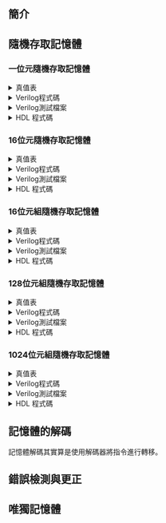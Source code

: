 ## 簡介

## 隨機存取記憶體
### 一位元隨機存取記憶體

<details>
<summary>真值表</summary>

| time | in  | load | out |
| ---- | --- | ---- | --- |
| 0+   | 0   | 0    | 0   |
| 1    | 0   | 0    | 0   |
| 1+   | 0   | 1    | 0   |
| 2    | 0   | 1    | 0   |
| 2+   | 1   | 0    | 0   |
| 3    | 1   | 0    | 0   |
| 3+   | 1   | 1    | 0   |
| 4    | 1   | 1    | 1   |
| 4+   | 0   | 0    | 1   |
| 5    | 0   | 0    | 1   |
| 5+   | 1   | 0    | 1   |
| 6    | 1   | 0    | 1   |
| 6+   | 0   | 1    | 1   |
| 7    | 0   | 1    | 0   |
| 7+   | 1   | 1    | 0   |
| 8    | 1   | 1    | 1   |
| 8+   | 0   | 0    | 1   |
| 9    | 0   | 0    | 1   |
| 9+   | 0   | 0    | 1   |
| 10   | 0   | 0    | 1   |
| 10+  | 0   | 0    | 1   |
| 11   | 0   | 0    | 1   |
| 11+  | 0   | 0    | 1   |
| 12   | 0   | 0    | 1   |
| 12+  | 0   | 0    | 1   |
| 13   | 0   | 0    | 1   |
| 13+  | 0   | 0    | 1   |
| 14   | 0   | 0    | 1   |
| 14+  | 0   | 0    | 1   |
| 15   | 0   | 0    | 1   |
| 15+  | 0   | 0    | 1   |
| 16   | 0   | 0    | 1   |
| 16+  | 0   | 0    | 1   |
| 17   | 0   | 0    | 1   |
| 17+  | 0   | 0    | 1   |
| 18   | 0   | 0    | 1   |
| 18+  | 0   | 0    | 1   |
| 19   | 0   | 0    | 1   |
| 19+  | 0   | 0    | 1   |
| 20   | 0   | 0    | 1   |
| 20+  | 0   | 0    | 1   |
| 21   | 0   | 0    | 1   |
| 21+  | 0   | 0    | 1   |
| 22   | 0   | 0    | 1   |
| 22+  | 0   | 0    | 1   |
| 23   | 0   | 0    | 1   |
| 23+  | 0   | 0    | 1   |
| 24   | 0   | 0    | 1   |
| 24+  | 0   | 0    | 1   |
| 25   | 0   | 0    | 1   |
| 25+  | 0   | 0    | 1   |
| 26   | 0   | 0    | 1   |
| 26+  | 0   | 0    | 1   |
| 27   | 0   | 0    | 1   |
| 27+  | 0   | 0    | 1   |
| 28   | 0   | 0    | 1   |
| 28+  | 0   | 0    | 1   |
| 29   | 0   | 0    | 1   |
| 29+  | 0   | 0    | 1   |
| 30   | 0   | 0    | 1   |
| 30+  | 0   | 0    | 1   |
| 31   | 0   | 0    | 1   |
| 31+  | 0   | 0    | 1   |
| 32   | 0   | 0    | 1   |
| 32+  | 0   | 0    | 1   |
| 33   | 0   | 0    | 1   |
| 33+  | 0   | 0    | 1   |
| 34   | 0   | 0    | 1   |
| 34+  | 0   | 0    | 1   |
| 35   | 0   | 0    | 1   |
| 35+  | 0   | 0    | 1   |
| 36   | 0   | 0    | 1   |
| 36+  | 0   | 0    | 1   |
| 37   | 0   | 0    | 1   |
| 37+  | 0   | 0    | 1   |
| 38   | 0   | 0    | 1   |
| 38+  | 0   | 0    | 1   |
| 39   | 0   | 0    | 1   |
| 39+  | 0   | 0    | 1   |
| 40   | 0   | 0    | 1   |
| 40+  | 0   | 0    | 1   |
| 41   | 0   | 0    | 1   |
| 41+  | 0   | 0    | 1   |
| 42   | 0   | 0    | 1   |
| 42+  | 0   | 0    | 1   |
| 43   | 0   | 0    | 1   |
| 43+  | 0   | 0    | 1   |
| 44   | 0   | 0    | 1   |
| 44+  | 0   | 0    | 1   |
| 45   | 0   | 0    | 1   |
| 45+  | 0   | 0    | 1   |
| 46   | 0   | 0    | 1   |
| 46+  | 0   | 0    | 1   |
| 47   | 0   | 0    | 1   |
| 47+  | 0   | 0    | 1   |
| 48   | 0   | 0    | 1   |
| 48+  | 0   | 0    | 1   |
| 49   | 0   | 0    | 1   |
| 49+  | 0   | 0    | 1   |
| 50   | 0   | 0    | 1   |
| 50+  | 0   | 0    | 1   |
| 51   | 0   | 0    | 1   |
| 51+  | 0   | 0    | 1   |
| 52   | 0   | 0    | 1   |
| 52+  | 0   | 0    | 1   |
| 53   | 0   | 0    | 1   |
| 53+  | 0   | 0    | 1   |
| 54   | 0   | 0    | 1   |
| 54+  | 0   | 0    | 1   |
| 55   | 0   | 0    | 1   |
| 55+  | 0   | 0    | 1   |
| 56   | 0   | 0    | 1   |
| 56+  | 0   | 0    | 1   |
| 57   | 0   | 0    | 1   |
| 57+  | 0   | 1    | 1   |
| 58   | 0   | 1    | 0   |
| 58+  | 1   | 0    | 0   |
| 59   | 1   | 0    | 0   |
| 59+  | 1   | 0    | 0   |
| 60   | 1   | 0    | 0   |
| 60+  | 1   | 0    | 0   |
| 61   | 1   | 0    | 0   |
| 61+  | 1   | 0    | 0   |
| 62   | 1   | 0    | 0   |
| 62+  | 1   | 0    | 0   |
| 63   | 1   | 0    | 0   |
| 63+  | 1   | 0    | 0   |
| 64   | 1   | 0    | 0   |
| 64+  | 1   | 0    | 0   |
| 65   | 1   | 0    | 0   |
| 65+  | 1   | 0    | 0   |
| 66   | 1   | 0    | 0   |
| 66+  | 1   | 0    | 0   |
| 67   | 1   | 0    | 0   |
| 67+  | 1   | 0    | 0   |
| 68   | 1   | 0    | 0   |
| 68+  | 1   | 0    | 0   |
| 69   | 1   | 0    | 0   |
| 69+  | 1   | 0    | 0   |
| 70   | 1   | 0    | 0   |
| 70+  | 1   | 0    | 0   |
| 71   | 1   | 0    | 0   |
| 71+  | 1   | 0    | 0   |
| 72   | 1   | 0    | 0   |
| 72+  | 1   | 0    | 0   |
| 73   | 1   | 0    | 0   |
| 73+  | 1   | 0    | 0   |
| 74   | 1   | 0    | 0   |
| 74+  | 1   | 0    | 0   |
| 75   | 1   | 0    | 0   |
| 75+  | 1   | 0    | 0   |
| 76   | 1   | 0    | 0   |
| 76+  | 1   | 0    | 0   |
| 77   | 1   | 0    | 0   |
| 77+  | 1   | 0    | 0   |
| 78   | 1   | 0    | 0   |
| 78+  | 1   | 0    | 0   |
| 79   | 1   | 0    | 0   |
| 79+  | 1   | 0    | 0   |
| 80   | 1   | 0    | 0   |
| 80+  | 1   | 0    | 0   |
| 81   | 1   | 0    | 0   |
| 81+  | 1   | 0    | 0   |
| 82   | 1   | 0    | 0   |
| 82+  | 1   | 0    | 0   |
| 83   | 1   | 0    | 0   |
| 83+  | 1   | 0    | 0   |
| 84   | 1   | 0    | 0   |
| 84+  | 1   | 0    | 0   |
| 85   | 1   | 0    | 0   |
| 85+  | 1   | 0    | 0   |
| 86   | 1   | 0    | 0   |
| 86+  | 1   | 0    | 0   |
| 87   | 1   | 0    | 0   |
| 87+  | 1   | 0    | 0   |
| 88   | 1   | 0    | 0   |
| 88+  | 1   | 0    | 0   |
| 89   | 1   | 0    | 0   |
| 89+  | 1   | 0    | 0   |
| 90   | 1   | 0    | 0   |
| 90+  | 1   | 0    | 0   |
| 91   | 1   | 0    | 0   |
| 91+  | 1   | 0    | 0   |
| 92   | 1   | 0    | 0   |
| 92+  | 1   | 0    | 0   |
| 93   | 1   | 0    | 0   |
| 93+  | 1   | 0    | 0   |
| 94   | 1   | 0    | 0   |
| 94+  | 1   | 0    | 0   |
| 95   | 1   | 0    | 0   |
| 95+  | 1   | 0    | 0   |
| 96   | 1   | 0    | 0   |
| 96+  | 1   | 0    | 0   |
| 97   | 1   | 0    | 0   |
| 97+  | 1   | 0    | 0   |
| 98   | 1   | 0    | 0   |
| 98+  | 1   | 0    | 0   |
| 99   | 1   | 0    | 0   |
| 99+  | 1   | 0    | 0   |
| 100  | 1   | 0    | 0   |
| 100+ | 1   | 0    | 0   |
| 101  | 1   | 0    | 0   |
| 101+ | 1   | 0    | 0   |
| 102  | 1   | 0    | 0   |
| 102+ | 1   | 0    | 0   |
| 103  | 1   | 0    | 0   |
| 103+ | 1   | 0    | 0   |
| 104  | 1   | 0    | 0   |
| 104+ | 1   | 0    | 0   |
| 105  | 1   | 0    | 0   |
| 105+ | 1   | 0    | 0   |
| 106  | 1   | 0    | 0   |
| 106+ | 1   | 0    | 0   |
| 107  | 1   | 0    | 0   |

</details>

<details>
<summary>Verilog程式碼</summary>

```verilog
```
</details>

<details>
<summary>Verilog測試檔案</summary>

```verilog
```
</details>

<details>
<summary>HDL 程式碼</summary>

```hdl
// This file is part of www.nand2tetris.org
// and the book "The Elements of Computing Systems"
// by Nisan and Schocken, MIT Press.
// File name: projects/03/a/Bit.hdl

/**
 * 1-bit register:
 * If load[t] == 1 then out[t+1] = in[t]
 *                 else out does not change (out[t+1] = out[t])
 */

CHIP Bit {
    IN in, load;
    OUT out;

    PARTS:
    Mux(a=keep, b=in, sel=load, out=mux);
    DFF(in=mux, out=out, out=keep);

}
```

</details>

### 16位元隨機存取記憶體

<details>
<summary>真值表</summary>

| time | in     | load | out    |
| ---- | ------ | ---- | ------ |
| 0+   | 0      | 0    | 0      |
| 1    | 0      | 0    | 0      |
| 1+   | 0      | 1    | 0      |
| 2    | 0      | 1    | 0      |
| 2+   | -32123 | 0    | 0      |
| 3    | -32123 | 0    | 0      |
| 3+   | 11111  | 0    | 0      |
| 4    | 11111  | 0    | 0      |
| 4+   | -32123 | 1    | 0      |
| 5    | -32123 | 1    | -32123 |
| 5+   | -32123 | 1    | -32123 |
| 6    | -32123 | 1    | -32123 |
| 6+   | -32123 | 0    | -32123 |
| 7    | -32123 | 0    | -32123 |
| 7+   | 12345  | 1    | -32123 |
| 8    | 12345  | 1    | 12345  |
| 8+   | 0      | 0    | 12345  |
| 9    | 0      | 0    | 12345  |
| 9+   | 0      | 1    | 12345  |
| 10   | 0      | 1    | 0      |
| 10+  | 1      | 0    | 0      |
| 11   | 1      | 0    | 0      |
| 11+  | 1      | 1    | 0      |
| 12   | 1      | 1    | 1      |
| 12+  | 2      | 0    | 1      |
| 13   | 2      | 0    | 1      |
| 13+  | 2      | 1    | 1      |
| 14   | 2      | 1    | 2      |
| 14+  | 4      | 0    | 2      |
| 15   | 4      | 0    | 2      |
| 15+  | 4      | 1    | 2      |
| 16   | 4      | 1    | 4      |
| 16+  | 8      | 0    | 4      |
| 17   | 8      | 0    | 4      |
| 17+  | 8      | 1    | 4      |
| 18   | 8      | 1    | 8      |
| 18+  | 16     | 0    | 8      |
| 19   | 16     | 0    | 8      |
| 19+  | 16     | 1    | 8      |
| 20   | 16     | 1    | 16     |
| 20+  | 32     | 0    | 16     |
| 21   | 32     | 0    | 16     |
| 21+  | 32     | 1    | 16     |
| 22   | 32     | 1    | 32     |
| 22+  | 64     | 0    | 32     |
| 23   | 64     | 0    | 32     |
| 23+  | 64     | 1    | 32     |
| 24   | 64     | 1    | 64     |
| 24+  | 128    | 0    | 64     |
| 25   | 128    | 0    | 64     |
| 25+  | 128    | 1    | 64     |
| 26   | 128    | 1    | 128    |
| 26+  | 256    | 0    | 128    |
| 27   | 256    | 0    | 128    |
| 27+  | 256    | 1    | 128    |
| 28   | 256    | 1    | 256    |
| 28+  | 512    | 0    | 256    |
| 29   | 512    | 0    | 256    |
| 29+  | 512    | 1    | 256    |
| 30   | 512    | 1    | 512    |
| 30+  | 1024   | 0    | 512    |
| 31   | 1024   | 0    | 512    |
| 31+  | 1024   | 1    | 512    |
| 32   | 1024   | 1    | 1024   |
| 32+  | 2048   | 0    | 1024   |
| 33   | 2048   | 0    | 1024   |
| 33+  | 2048   | 1    | 1024   |
| 34   | 2048   | 1    | 2048   |
| 34+  | 4096   | 0    | 2048   |
| 35   | 4096   | 0    | 2048   |
| 35+  | 4096   | 1    | 2048   |
| 36   | 4096   | 1    | 4096   |
| 36+  | 8192   | 0    | 4096   |
| 37   | 8192   | 0    | 4096   |
| 37+  | 8192   | 1    | 4096   |
| 38   | 8192   | 1    | 8192   |
| 38+  | 16384  | 0    | 8192   |
| 39   | 16384  | 0    | 8192   |
| 39+  | 16384  | 1    | 8192   |
| 40   | 16384  | 1    | 16384  |
| 40+  | -32768 | 0    | 16384  |
| 41   | -32768 | 0    | 16384  |
| 41+  | -32768 | 1    | 16384  |
| 42   | -32768 | 1    | -32768 |
| 42+  | -2     | 0    | -32768 |
| 43   | -2     | 0    | -32768 |
| 43+  | -2     | 1    | -32768 |
| 44   | -2     | 1    | -2     |
| 44+  | -3     | 0    | -2     |
| 45   | -3     | 0    | -2     |
| 45+  | -3     | 1    | -2     |
| 46   | -3     | 1    | -3     |
| 46+  | -5     | 0    | -3     |
| 47   | -5     | 0    | -3     |
| 47+  | -5     | 1    | -3     |
| 48   | -5     | 1    | -5     |
| 48+  | -9     | 0    | -5     |
| 49   | -9     | 0    | -5     |
| 49+  | -9     | 1    | -5     |
| 50   | -9     | 1    | -9     |
| 50+  | -17    | 0    | -9     |
| 51   | -17    | 0    | -9     |
| 51+  | -17    | 1    | -9     |
| 52   | -17    | 1    | -17    |
| 52+  | -33    | 0    | -17    |
| 53   | -33    | 0    | -17    |
| 53+  | -33    | 1    | -17    |
| 54   | -33    | 1    | -33    |
| 54+  | -65    | 0    | -33    |
| 55   | -65    | 0    | -33    |
| 55+  | -65    | 1    | -33    |
| 56   | -65    | 1    | -65    |
| 56+  | -129   | 0    | -65    |
| 57   | -129   | 0    | -65    |
| 57+  | -129   | 1    | -65    |
| 58   | -129   | 1    | -129   |
| 58+  | -257   | 0    | -129   |
| 59   | -257   | 0    | -129   |
| 59+  | -257   | 1    | -129   |
| 60   | -257   | 1    | -257   |
| 60+  | -513   | 0    | -257   |
| 61   | -513   | 0    | -257   |
| 61+  | -513   | 1    | -257   |
| 62   | -513   | 1    | -513   |
| 62+  | -1025  | 0    | -513   |
| 63   | -1025  | 0    | -513   |
| 63+  | -1025  | 1    | -513   |
| 64   | -1025  | 1    | -1025  |
| 64+  | -2049  | 0    | -1025  |
| 65   | -2049  | 0    | -1025  |
| 65+  | -2049  | 1    | -1025  |
| 66   | -2049  | 1    | -2049  |
| 66+  | -4097  | 0    | -2049  |
| 67   | -4097  | 0    | -2049  |
| 67+  | -4097  | 1    | -2049  |
| 68   | -4097  | 1    | -4097  |
| 68+  | -8193  | 0    | -4097  |
| 69   | -8193  | 0    | -4097  |
| 69+  | -8193  | 1    | -4097  |
| 70   | -8193  | 1    | -8193  |
| 70+  | -16385 | 0    | -8193  |
| 71   | -16385 | 0    | -8193  |
| 71+  | -16385 | 1    | -8193  |
| 72   | -16385 | 1    | -16385 |
| 72+  | 32767  | 0    | -16385 |
| 73   | 32767  | 0    | -16385 |
| 73+  | 32767  | 1    | -16385 |
| 74   | 32767  | 1    | 32767  |

</details>
<details>
<summary>Verilog程式碼</summary>

```verilog
```
</details>

<details>
<summary>Verilog測試檔案</summary>

```verilog
```
</details>

<details>
<summary>HDL 程式碼</summary>

```hdl
// This file is part of www.nand2tetris.org
// and the book "The Elements of Computing Systems"
// by Nisan and Schocken, MIT Press.
// File name: projects/03/a/Register.hdl

/**
 * 16-bit register:
 * If load[t] == 1 then out[t+1] = in[t]
 * else out does not change
 */

CHIP Register {
    IN in[16], load;
    OUT out[16];

    PARTS:
    Bit(in=in[0], load=load, out=out[0]);
    Bit(in=in[1], load=load, out=out[1]);
    Bit(in=in[2], load=load, out=out[2]);
    Bit(in=in[3], load=load, out=out[3]);
    Bit(in=in[4], load=load, out=out[4]);
    Bit(in=in[5], load=load, out=out[5]);
    Bit(in=in[6], load=load, out=out[6]);
    Bit(in=in[7], load=load, out=out[7]);
    Bit(in=in[8], load=load, out=out[8]);
    Bit(in=in[9], load=load, out=out[9]);
    Bit(in=in[10], load=load, out=out[10]);
    Bit(in=in[11], load=load, out=out[11]);
    Bit(in=in[12], load=load, out=out[12]);
    Bit(in=in[13], load=load, out=out[13]);
    Bit(in=in[14], load=load, out=out[14]);
    Bit(in=in[15], load=load, out=out[15]);
}
```

</details>

### 16位元組隨機存取記憶體

<details>
<summary>真值表</summary>

| time | in     | load | address | out    |
| ---- | ------ | ---- | ------- | ------ |
| 0+   | 0      | 0    | 0       | 0      |
| 1    | 0      | 0    | 0       | 0      |
| 1+   | 0      | 1    | 0       | 0      |
| 2    | 0      | 1    | 0       | 0      |
| 2+   | 11111  | 0    | 0       | 0      |
| 3    | 11111  | 0    | 0       | 0      |
| 3+   | 11111  | 1    | 1       | 0      |
| 4    | 11111  | 1    | 1       | 11111  |
| 4+   | 11111  | 0    | 0       | 0      |
| 5    | 11111  | 0    | 0       | 0      |
| 5+   | 3333   | 0    | 3       | 0      |
| 6    | 3333   | 0    | 3       | 0      |
| 6+   | 3333   | 1    | 3       | 0      |
| 7    | 3333   | 1    | 3       | 3333   |
| 7+   | 3333   | 0    | 3       | 3333   |
| 8    | 3333   | 0    | 3       | 3333   |
| 8    | 3333   | 0    | 1       | 11111  |
| 8+   | 7777   | 0    | 1       | 11111  |
| 9    | 7777   | 0    | 1       | 11111  |
| 9+   | 7777   | 1    | 7       | 0      |
| 10   | 7777   | 1    | 7       | 7777   |
| 10+  | 7777   | 0    | 7       | 7777   |
| 11   | 7777   | 0    | 7       | 7777   |
| 11   | 7777   | 0    | 3       | 3333   |
| 11   | 7777   | 0    | 7       | 7777   |
| 11+  | 7777   | 0    | 0       | 0      |
| 12   | 7777   | 0    | 0       | 0      |
| 12   | 7777   | 0    | 1       | 11111  |
| 12   | 7777   | 0    | 2       | 0      |
| 12   | 7777   | 0    | 3       | 3333   |
| 12   | 7777   | 0    | 4       | 0      |
| 12   | 7777   | 0    | 5       | 0      |
| 12   | 7777   | 0    | 6       | 0      |
| 12   | 7777   | 0    | 7       | 7777   |
| 12+  | 21845  | 1    | 0       | 0      |
| 13   | 21845  | 1    | 0       | 21845  |
| 13+  | 21845  | 1    | 1       | 11111  |
| 14   | 21845  | 1    | 1       | 21845  |
| 14+  | 21845  | 1    | 2       | 0      |
| 15   | 21845  | 1    | 2       | 21845  |
| 15+  | 21845  | 1    | 3       | 3333   |
| 16   | 21845  | 1    | 3       | 21845  |
| 16+  | 21845  | 1    | 4       | 0      |
| 17   | 21845  | 1    | 4       | 21845  |
| 17+  | 21845  | 1    | 5       | 0      |
| 18   | 21845  | 1    | 5       | 21845  |
| 18+  | 21845  | 1    | 6       | 0      |
| 19   | 21845  | 1    | 6       | 21845  |
| 19+  | 21845  | 1    | 7       | 7777   |
| 20   | 21845  | 1    | 7       | 21845  |
| 20+  | 21845  | 0    | 0       | 21845  |
| 21   | 21845  | 0    | 0       | 21845  |
| 21   | 21845  | 0    | 1       | 21845  |
| 21   | 21845  | 0    | 2       | 21845  |
| 21   | 21845  | 0    | 3       | 21845  |
| 21   | 21845  | 0    | 4       | 21845  |
| 21   | 21845  | 0    | 5       | 21845  |
| 21   | 21845  | 0    | 6       | 21845  |
| 21   | 21845  | 0    | 7       | 21845  |
| 21+  | -21846 | 1    | 0       | 21845  |
| 22   | -21846 | 1    | 0       | -21846 |
| 22+  | -21846 | 0    | 0       | -21846 |
| 23   | -21846 | 0    | 0       | -21846 |
| 23   | -21846 | 0    | 1       | 21845  |
| 23   | -21846 | 0    | 2       | 21845  |
| 23   | -21846 | 0    | 3       | 21845  |
| 23   | -21846 | 0    | 4       | 21845  |
| 23   | -21846 | 0    | 5       | 21845  |
| 23   | -21846 | 0    | 6       | 21845  |
| 23   | -21846 | 0    | 7       | 21845  |
| 23+  | 21845  | 1    | 0       | -21846 |
| 24   | 21845  | 1    | 0       | 21845  |
| 24+  | -21846 | 1    | 1       | 21845  |
| 25   | -21846 | 1    | 1       | -21846 |
| 25+  | -21846 | 0    | 0       | 21845  |
| 26   | -21846 | 0    | 0       | 21845  |
| 26   | -21846 | 0    | 1       | -21846 |
| 26   | -21846 | 0    | 2       | 21845  |
| 26   | -21846 | 0    | 3       | 21845  |
| 26   | -21846 | 0    | 4       | 21845  |
| 26   | -21846 | 0    | 5       | 21845  |
| 26   | -21846 | 0    | 6       | 21845  |
| 26   | -21846 | 0    | 7       | 21845  |
| 26+  | 21845  | 1    | 1       | -21846 |
| 27   | 21845  | 1    | 1       | 21845  |
| 27+  | -21846 | 1    | 2       | 21845  |
| 28   | -21846 | 1    | 2       | -21846 |
| 28+  | -21846 | 0    | 0       | 21845  |
| 29   | -21846 | 0    | 0       | 21845  |
| 29   | -21846 | 0    | 1       | 21845  |
| 29   | -21846 | 0    | 2       | -21846 |
| 29   | -21846 | 0    | 3       | 21845  |
| 29   | -21846 | 0    | 4       | 21845  |
| 29   | -21846 | 0    | 5       | 21845  |
| 29   | -21846 | 0    | 6       | 21845  |
| 29   | -21846 | 0    | 7       | 21845  |
| 29+  | 21845  | 1    | 2       | -21846 |
| 30   | 21845  | 1    | 2       | 21845  |
| 30+  | -21846 | 1    | 3       | 21845  |
| 31   | -21846 | 1    | 3       | -21846 |
| 31+  | -21846 | 0    | 0       | 21845  |
| 32   | -21846 | 0    | 0       | 21845  |
| 32   | -21846 | 0    | 1       | 21845  |
| 32   | -21846 | 0    | 2       | 21845  |
| 32   | -21846 | 0    | 3       | -21846 |
| 32   | -21846 | 0    | 4       | 21845  |
| 32   | -21846 | 0    | 5       | 21845  |
| 32   | -21846 | 0    | 6       | 21845  |
| 32   | -21846 | 0    | 7       | 21845  |
| 32+  | 21845  | 1    | 3       | -21846 |
| 33   | 21845  | 1    | 3       | 21845  |
| 33+  | -21846 | 1    | 4       | 21845  |
| 34   | -21846 | 1    | 4       | -21846 |
| 34+  | -21846 | 0    | 0       | 21845  |
| 35   | -21846 | 0    | 0       | 21845  |
| 35   | -21846 | 0    | 1       | 21845  |
| 35   | -21846 | 0    | 2       | 21845  |
| 35   | -21846 | 0    | 3       | 21845  |
| 35   | -21846 | 0    | 4       | -21846 |
| 35   | -21846 | 0    | 5       | 21845  |
| 35   | -21846 | 0    | 6       | 21845  |
| 35   | -21846 | 0    | 7       | 21845  |
| 35+  | 21845  | 1    | 4       | -21846 |
| 36   | 21845  | 1    | 4       | 21845  |
| 36+  | -21846 | 1    | 5       | 21845  |
| 37   | -21846 | 1    | 5       | -21846 |
| 37+  | -21846 | 0    | 0       | 21845  |
| 38   | -21846 | 0    | 0       | 21845  |
| 38   | -21846 | 0    | 1       | 21845  |
| 38   | -21846 | 0    | 2       | 21845  |
| 38   | -21846 | 0    | 3       | 21845  |
| 38   | -21846 | 0    | 4       | 21845  |
| 38   | -21846 | 0    | 5       | -21846 |
| 38   | -21846 | 0    | 6       | 21845  |
| 38   | -21846 | 0    | 7       | 21845  |
| 38+  | 21845  | 1    | 5       | -21846 |
| 39   | 21845  | 1    | 5       | 21845  |
| 39+  | -21846 | 1    | 6       | 21845  |
| 40   | -21846 | 1    | 6       | -21846 |
| 40+  | -21846 | 0    | 0       | 21845  |
| 41   | -21846 | 0    | 0       | 21845  |
| 41   | -21846 | 0    | 1       | 21845  |
| 41   | -21846 | 0    | 2       | 21845  |
| 41   | -21846 | 0    | 3       | 21845  |
| 41   | -21846 | 0    | 4       | 21845  |
| 41   | -21846 | 0    | 5       | 21845  |
| 41   | -21846 | 0    | 6       | -21846 |
| 41   | -21846 | 0    | 7       | 21845  |
| 41+  | 21845  | 1    | 6       | -21846 |
| 42   | 21845  | 1    | 6       | 21845  |
| 42+  | -21846 | 1    | 7       | 21845  |
| 43   | -21846 | 1    | 7       | -21846 |
| 43+  | -21846 | 0    | 0       | 21845  |
| 44   | -21846 | 0    | 0       | 21845  |
| 44   | -21846 | 0    | 1       | 21845  |
| 44   | -21846 | 0    | 2       | 21845  |
| 44   | -21846 | 0    | 3       | 21845  |
| 44   | -21846 | 0    | 4       | 21845  |
| 44   | -21846 | 0    | 5       | 21845  |
| 44   | -21846 | 0    | 6       | 21845  |
| 44   | -21846 | 0    | 7       | -21846 |
| 44+  | 21845  | 1    | 7       | -21846 |
| 45   | 21845  | 1    | 7       | 21845  |
| 45+  | 21845  | 0    | 0       | 21845  |
| 46   | 21845  | 0    | 0       | 21845  |
| 46   | 21845  | 0    | 1       | 21845  |
| 46   | 21845  | 0    | 2       | 21845  |
| 46   | 21845  | 0    | 3       | 21845  |
| 46   | 21845  | 0    | 4       | 21845  |
| 46   | 21845  | 0    | 5       | 21845  |
| 46   | 21845  | 0    | 6       | 21845  |
| 46   | 21845  | 0    | 7       | 21845  |

</details>
<details>
<summary>Verilog程式碼</summary>

```verilog
```
</details>

<details>
<summary>Verilog測試檔案</summary>

```verilog
```
</details>

<details>
<summary>HDL 程式碼</summary>

```hdl
// This file is part of www.nand2tetris.org
// and the book "The Elements of Computing Systems"
// by Nisan and Schocken, MIT Press.
// File name: projects/03/a/RAM8.hdl

/**
 * Memory of 8 registers, each 16 bit-wide. Out holds the value
 * stored at the memory location specified by address. If load==1, then
 * the in value is loaded into the memory location specified by address
 * (the loaded value will be emitted to out from the next time step onward).
 */

CHIP RAM8 {
    IN in[16], load, address[3];
    OUT out[16];

    PARTS:
    DMux8Way(in=load, sel=address, a=loada, b=loadb, c=loadc, d=loadd, e=loade, f=loadf, g=loadg, h=loadh);

    Register(in=in, load=loada, out=reg0);
    Register(in=in, load=loadb, out=reg1);
    Register(in=in, load=loadc, out=reg2);
    Register(in=in, load=loadd, out=reg3);
    Register(in=in, load=loade, out=reg4);
    Register(in=in, load=loadf, out=reg5);
    Register(in=in, load=loadg, out=reg6);
    Register(in=in, load=loadh, out=reg7);

    Mux8Way16(a=reg0, b=reg1, c=reg2, d=reg3, e=reg4, f=reg5, g=reg6, h=reg7, sel=address, out=out);
}
```

</details>

### 128位元組隨機存取記憶體

<details>
<summary>真值表</summary>

| time | in     | load | address | out    |
| ---- | ------ | ---- | ------- | ------ |
| 0+   | 0      | 0    | 0       | 0      |
| 1    | 0      | 0    | 0       | 0      |
| 1+   | 0      | 1    | 0       | 0      |
| 2    | 0      | 1    | 0       | 0      |
| 2+   | 1313   | 0    | 0       | 0      |
| 3    | 1313   | 0    | 0       | 0      |
| 3+   | 1313   | 1    | 13      | 0      |
| 4    | 1313   | 1    | 13      | 1313   |
| 4+   | 1313   | 0    | 0       | 0      |
| 5    | 1313   | 0    | 0       | 0      |
| 5+   | 4747   | 0    | 47      | 0      |
| 6    | 4747   | 0    | 47      | 0      |
| 6+   | 4747   | 1    | 47      | 0      |
| 7    | 4747   | 1    | 47      | 4747   |
| 7+   | 4747   | 0    | 47      | 4747   |
| 8    | 4747   | 0    | 47      | 4747   |
| 8    | 4747   | 0    | 13      | 1313   |
| 8+   | 6363   | 0    | 13      | 1313   |
| 9    | 6363   | 0    | 13      | 1313   |
| 9+   | 6363   | 1    | 63      | 0      |
| 10   | 6363   | 1    | 63      | 6363   |
| 10+  | 6363   | 0    | 63      | 6363   |
| 11   | 6363   | 0    | 63      | 6363   |
| 11   | 6363   | 0    | 47      | 4747   |
| 11   | 6363   | 0    | 63      | 6363   |
| 11+  | 6363   | 0    | 40      | 0      |
| 12   | 6363   | 0    | 40      | 0      |
| 12   | 6363   | 0    | 41      | 0      |
| 12   | 6363   | 0    | 42      | 0      |
| 12   | 6363   | 0    | 43      | 0      |
| 12   | 6363   | 0    | 44      | 0      |
| 12   | 6363   | 0    | 45      | 0      |
| 12   | 6363   | 0    | 46      | 0      |
| 12   | 6363   | 0    | 47      | 4747   |
| 12+  | 21845  | 1    | 40      | 0      |
| 13   | 21845  | 1    | 40      | 21845  |
| 13+  | 21845  | 1    | 41      | 0      |
| 14   | 21845  | 1    | 41      | 21845  |
| 14+  | 21845  | 1    | 42      | 0      |
| 15   | 21845  | 1    | 42      | 21845  |
| 15+  | 21845  | 1    | 43      | 0      |
| 16   | 21845  | 1    | 43      | 21845  |
| 16+  | 21845  | 1    | 44      | 0      |
| 17   | 21845  | 1    | 44      | 21845  |
| 17+  | 21845  | 1    | 45      | 0      |
| 18   | 21845  | 1    | 45      | 21845  |
| 18+  | 21845  | 1    | 46      | 0      |
| 19   | 21845  | 1    | 46      | 21845  |
| 19+  | 21845  | 1    | 47      | 4747   |
| 20   | 21845  | 1    | 47      | 21845  |
| 20+  | 21845  | 0    | 40      | 21845  |
| 21   | 21845  | 0    | 40      | 21845  |
| 21   | 21845  | 0    | 41      | 21845  |
| 21   | 21845  | 0    | 42      | 21845  |
| 21   | 21845  | 0    | 43      | 21845  |
| 21   | 21845  | 0    | 44      | 21845  |
| 21   | 21845  | 0    | 45      | 21845  |
| 21   | 21845  | 0    | 46      | 21845  |
| 21   | 21845  | 0    | 47      | 21845  |
| 21+  | -21846 | 1    | 40      | 21845  |
| 22   | -21846 | 1    | 40      | -21846 |
| 22+  | -21846 | 0    | 40      | -21846 |
| 23   | -21846 | 0    | 40      | -21846 |
| 23   | -21846 | 0    | 41      | 21845  |
| 23   | -21846 | 0    | 42      | 21845  |
| 23   | -21846 | 0    | 43      | 21845  |
| 23   | -21846 | 0    | 44      | 21845  |
| 23   | -21846 | 0    | 45      | 21845  |
| 23   | -21846 | 0    | 46      | 21845  |
| 23   | -21846 | 0    | 47      | 21845  |
| 23+  | 21845  | 1    | 40      | -21846 |
| 24   | 21845  | 1    | 40      | 21845  |
| 24+  | -21846 | 1    | 41      | 21845  |
| 25   | -21846 | 1    | 41      | -21846 |
| 25+  | -21846 | 0    | 40      | 21845  |
| 26   | -21846 | 0    | 40      | 21845  |
| 26   | -21846 | 0    | 41      | -21846 |
| 26   | -21846 | 0    | 42      | 21845  |
| 26   | -21846 | 0    | 43      | 21845  |
| 26   | -21846 | 0    | 44      | 21845  |
| 26   | -21846 | 0    | 45      | 21845  |
| 26   | -21846 | 0    | 46      | 21845  |
| 26   | -21846 | 0    | 47      | 21845  |
| 26+  | 21845  | 1    | 41      | -21846 |
| 27   | 21845  | 1    | 41      | 21845  |
| 27+  | -21846 | 1    | 42      | 21845  |
| 28   | -21846 | 1    | 42      | -21846 |
| 28+  | -21846 | 0    | 40      | 21845  |
| 29   | -21846 | 0    | 40      | 21845  |
| 29   | -21846 | 0    | 41      | 21845  |
| 29   | -21846 | 0    | 42      | -21846 |
| 29   | -21846 | 0    | 43      | 21845  |
| 29   | -21846 | 0    | 44      | 21845  |
| 29   | -21846 | 0    | 45      | 21845  |
| 29   | -21846 | 0    | 46      | 21845  |
| 29   | -21846 | 0    | 47      | 21845  |
| 29+  | 21845  | 1    | 42      | -21846 |
| 30   | 21845  | 1    | 42      | 21845  |
| 30+  | -21846 | 1    | 43      | 21845  |
| 31   | -21846 | 1    | 43      | -21846 |
| 31+  | -21846 | 0    | 40      | 21845  |
| 32   | -21846 | 0    | 40      | 21845  |
| 32   | -21846 | 0    | 41      | 21845  |
| 32   | -21846 | 0    | 42      | 21845  |
| 32   | -21846 | 0    | 43      | -21846 |
| 32   | -21846 | 0    | 44      | 21845  |
| 32   | -21846 | 0    | 45      | 21845  |
| 32   | -21846 | 0    | 46      | 21845  |
| 32   | -21846 | 0    | 47      | 21845  |
| 32+  | 21845  | 1    | 43      | -21846 |
| 33   | 21845  | 1    | 43      | 21845  |
| 33+  | -21846 | 1    | 44      | 21845  |
| 34   | -21846 | 1    | 44      | -21846 |
| 34+  | -21846 | 0    | 40      | 21845  |
| 35   | -21846 | 0    | 40      | 21845  |
| 35   | -21846 | 0    | 41      | 21845  |
| 35   | -21846 | 0    | 42      | 21845  |
| 35   | -21846 | 0    | 43      | 21845  |
| 35   | -21846 | 0    | 44      | -21846 |
| 35   | -21846 | 0    | 45      | 21845  |
| 35   | -21846 | 0    | 46      | 21845  |
| 35   | -21846 | 0    | 47      | 21845  |
| 35+  | 21845  | 1    | 44      | -21846 |
| 36   | 21845  | 1    | 44      | 21845  |
| 36+  | -21846 | 1    | 45      | 21845  |
| 37   | -21846 | 1    | 45      | -21846 |
| 37+  | -21846 | 0    | 40      | 21845  |
| 38   | -21846 | 0    | 40      | 21845  |
| 38   | -21846 | 0    | 41      | 21845  |
| 38   | -21846 | 0    | 42      | 21845  |
| 38   | -21846 | 0    | 43      | 21845  |
| 38   | -21846 | 0    | 44      | 21845  |
| 38   | -21846 | 0    | 45      | -21846 |
| 38   | -21846 | 0    | 46      | 21845  |
| 38   | -21846 | 0    | 47      | 21845  |
| 38+  | 21845  | 1    | 45      | -21846 |
| 39   | 21845  | 1    | 45      | 21845  |
| 39+  | -21846 | 1    | 46      | 21845  |
| 40   | -21846 | 1    | 46      | -21846 |
| 40+  | -21846 | 0    | 40      | 21845  |
| 41   | -21846 | 0    | 40      | 21845  |
| 41   | -21846 | 0    | 41      | 21845  |
| 41   | -21846 | 0    | 42      | 21845  |
| 41   | -21846 | 0    | 43      | 21845  |
| 41   | -21846 | 0    | 44      | 21845  |
| 41   | -21846 | 0    | 45      | 21845  |
| 41   | -21846 | 0    | 46      | -21846 |
| 41   | -21846 | 0    | 47      | 21845  |
| 41+  | 21845  | 1    | 46      | -21846 |
| 42   | 21845  | 1    | 46      | 21845  |
| 42+  | -21846 | 1    | 47      | 21845  |
| 43   | -21846 | 1    | 47      | -21846 |
| 43+  | -21846 | 0    | 40      | 21845  |
| 44   | -21846 | 0    | 40      | 21845  |
| 44   | -21846 | 0    | 41      | 21845  |
| 44   | -21846 | 0    | 42      | 21845  |
| 44   | -21846 | 0    | 43      | 21845  |
| 44   | -21846 | 0    | 44      | 21845  |
| 44   | -21846 | 0    | 45      | 21845  |
| 44   | -21846 | 0    | 46      | 21845  |
| 44   | -21846 | 0    | 47      | -21846 |
| 44+  | 21845  | 1    | 47      | -21846 |
| 45   | 21845  | 1    | 47      | 21845  |
| 45+  | 21845  | 0    | 40      | 21845  |
| 46   | 21845  | 0    | 40      | 21845  |
| 46   | 21845  | 0    | 41      | 21845  |
| 46   | 21845  | 0    | 42      | 21845  |
| 46   | 21845  | 0    | 43      | 21845  |
| 46   | 21845  | 0    | 44      | 21845  |
| 46   | 21845  | 0    | 45      | 21845  |
| 46   | 21845  | 0    | 46      | 21845  |
| 46   | 21845  | 0    | 47      | 21845  |
| 46+  | 21845  | 0    | 5       | 0      |
| 47   | 21845  | 0    | 5       | 0      |
| 47   | 21845  | 0    | 13      | 1313   |
| 47   | 21845  | 0    | 21      | 0      |
| 47   | 21845  | 0    | 29      | 0      |
| 47   | 21845  | 0    | 37      | 0      |
| 47   | 21845  | 0    | 45      | 21845  |
| 47   | 21845  | 0    | 53      | 0      |
| 47   | 21845  | 0    | 61      | 0      |
| 47+  | 21845  | 1    | 5       | 0      |
| 48   | 21845  | 1    | 5       | 21845  |
| 48+  | 21845  | 1    | 13      | 1313   |
| 49   | 21845  | 1    | 13      | 21845  |
| 49+  | 21845  | 1    | 21      | 0      |
| 50   | 21845  | 1    | 21      | 21845  |
| 50+  | 21845  | 1    | 29      | 0      |
| 51   | 21845  | 1    | 29      | 21845  |
| 51+  | 21845  | 1    | 37      | 0      |
| 52   | 21845  | 1    | 37      | 21845  |
| 52+  | 21845  | 1    | 45      | 21845  |
| 53   | 21845  | 1    | 45      | 21845  |
| 53+  | 21845  | 1    | 53      | 0      |
| 54   | 21845  | 1    | 53      | 21845  |
| 54+  | 21845  | 1    | 61      | 0      |
| 55   | 21845  | 1    | 61      | 21845  |
| 55+  | 21845  | 0    | 5       | 21845  |
| 56   | 21845  | 0    | 5       | 21845  |
| 56   | 21845  | 0    | 13      | 21845  |
| 56   | 21845  | 0    | 21      | 21845  |
| 56   | 21845  | 0    | 29      | 21845  |
| 56   | 21845  | 0    | 37      | 21845  |
| 56   | 21845  | 0    | 45      | 21845  |
| 56   | 21845  | 0    | 53      | 21845  |
| 56   | 21845  | 0    | 61      | 21845  |
| 56+  | -21846 | 1    | 5       | 21845  |
| 57   | -21846 | 1    | 5       | -21846 |
| 57+  | -21846 | 0    | 5       | -21846 |
| 58   | -21846 | 0    | 5       | -21846 |
| 58   | -21846 | 0    | 13      | 21845  |
| 58   | -21846 | 0    | 21      | 21845  |
| 58   | -21846 | 0    | 29      | 21845  |
| 58   | -21846 | 0    | 37      | 21845  |
| 58   | -21846 | 0    | 45      | 21845  |
| 58   | -21846 | 0    | 53      | 21845  |
| 58   | -21846 | 0    | 61      | 21845  |
| 58+  | 21845  | 1    | 5       | -21846 |
| 59   | 21845  | 1    | 5       | 21845  |
| 59+  | -21846 | 1    | 13      | 21845  |
| 60   | -21846 | 1    | 13      | -21846 |
| 60+  | -21846 | 0    | 5       | 21845  |
| 61   | -21846 | 0    | 5       | 21845  |
| 61   | -21846 | 0    | 13      | -21846 |
| 61   | -21846 | 0    | 21      | 21845  |
| 61   | -21846 | 0    | 29      | 21845  |
| 61   | -21846 | 0    | 37      | 21845  |
| 61   | -21846 | 0    | 45      | 21845  |
| 61   | -21846 | 0    | 53      | 21845  |
| 61   | -21846 | 0    | 61      | 21845  |
| 61+  | 21845  | 1    | 13      | -21846 |
| 62   | 21845  | 1    | 13      | 21845  |
| 62+  | -21846 | 1    | 21      | 21845  |
| 63   | -21846 | 1    | 21      | -21846 |
| 63+  | -21846 | 0    | 5       | 21845  |
| 64   | -21846 | 0    | 5       | 21845  |
| 64   | -21846 | 0    | 13      | 21845  |
| 64   | -21846 | 0    | 21      | -21846 |
| 64   | -21846 | 0    | 29      | 21845  |
| 64   | -21846 | 0    | 37      | 21845  |
| 64   | -21846 | 0    | 45      | 21845  |
| 64   | -21846 | 0    | 53      | 21845  |
| 64   | -21846 | 0    | 61      | 21845  |
| 64+  | 21845  | 1    | 21      | -21846 |
| 65   | 21845  | 1    | 21      | 21845  |
| 65+  | -21846 | 1    | 29      | 21845  |
| 66   | -21846 | 1    | 29      | -21846 |
| 66+  | -21846 | 0    | 5       | 21845  |
| 67   | -21846 | 0    | 5       | 21845  |
| 67   | -21846 | 0    | 13      | 21845  |
| 67   | -21846 | 0    | 21      | 21845  |
| 67   | -21846 | 0    | 29      | -21846 |
| 67   | -21846 | 0    | 37      | 21845  |
| 67   | -21846 | 0    | 45      | 21845  |
| 67   | -21846 | 0    | 53      | 21845  |
| 67   | -21846 | 0    | 61      | 21845  |
| 67+  | 21845  | 1    | 29      | -21846 |
| 68   | 21845  | 1    | 29      | 21845  |
| 68+  | -21846 | 1    | 37      | 21845  |
| 69   | -21846 | 1    | 37      | -21846 |
| 69+  | -21846 | 0    | 5       | 21845  |
| 70   | -21846 | 0    | 5       | 21845  |
| 70   | -21846 | 0    | 13      | 21845  |
| 70   | -21846 | 0    | 21      | 21845  |
| 70   | -21846 | 0    | 29      | 21845  |
| 70   | -21846 | 0    | 37      | -21846 |
| 70   | -21846 | 0    | 45      | 21845  |
| 70   | -21846 | 0    | 53      | 21845  |
| 70   | -21846 | 0    | 61      | 21845  |
| 70+  | 21845  | 1    | 37      | -21846 |
| 71   | 21845  | 1    | 37      | 21845  |
| 71+  | -21846 | 1    | 45      | 21845  |
| 72   | -21846 | 1    | 45      | -21846 |
| 72+  | -21846 | 0    | 5       | 21845  |
| 73   | -21846 | 0    | 5       | 21845  |
| 73   | -21846 | 0    | 13      | 21845  |
| 73   | -21846 | 0    | 21      | 21845  |
| 73   | -21846 | 0    | 29      | 21845  |
| 73   | -21846 | 0    | 37      | 21845  |
| 73   | -21846 | 0    | 45      | -21846 |
| 73   | -21846 | 0    | 53      | 21845  |
| 73   | -21846 | 0    | 61      | 21845  |
| 73+  | 21845  | 1    | 45      | -21846 |
| 74   | 21845  | 1    | 45      | 21845  |
| 74+  | -21846 | 1    | 53      | 21845  |
| 75   | -21846 | 1    | 53      | -21846 |
| 75+  | -21846 | 0    | 5       | 21845  |
| 76   | -21846 | 0    | 5       | 21845  |
| 76   | -21846 | 0    | 13      | 21845  |
| 76   | -21846 | 0    | 21      | 21845  |
| 76   | -21846 | 0    | 29      | 21845  |
| 76   | -21846 | 0    | 37      | 21845  |
| 76   | -21846 | 0    | 45      | 21845  |
| 76   | -21846 | 0    | 53      | -21846 |
| 76   | -21846 | 0    | 61      | 21845  |
| 76+  | 21845  | 1    | 53      | -21846 |
| 77   | 21845  | 1    | 53      | 21845  |
| 77+  | -21846 | 1    | 61      | 21845  |
| 78   | -21846 | 1    | 61      | -21846 |
| 78+  | -21846 | 0    | 5       | 21845  |
| 79   | -21846 | 0    | 5       | 21845  |
| 79   | -21846 | 0    | 13      | 21845  |
| 79   | -21846 | 0    | 21      | 21845  |
| 79   | -21846 | 0    | 29      | 21845  |
| 79   | -21846 | 0    | 37      | 21845  |
| 79   | -21846 | 0    | 45      | 21845  |
| 79   | -21846 | 0    | 53      | 21845  |
| 79   | -21846 | 0    | 61      | -21846 |
| 79+  | 21845  | 1    | 61      | -21846 |
| 80   | 21845  | 1    | 61      | 21845  |
| 80+  | 21845  | 0    | 5       | 21845  |
| 81   | 21845  | 0    | 5       | 21845  |
| 81   | 21845  | 0    | 13      | 21845  |
| 81   | 21845  | 0    | 21      | 21845  |
| 81   | 21845  | 0    | 29      | 21845  |
| 81   | 21845  | 0    | 37      | 21845  |
| 81   | 21845  | 0    | 45      | 21845  |
| 81   | 21845  | 0    | 53      | 21845  |
| 81   | 21845  | 0    | 61      | 21845  |

</details>
<details>
<summary>Verilog程式碼</summary>

```verilog
```
</details>

<details>
<summary>Verilog測試檔案</summary>

```verilog
```
</details>

<details>
<summary>HDL 程式碼</summary>

```hdl
// This file is part of www.nand2tetris.org
// and the book "The Elements of Computing Systems"
// by Nisan and Schocken, MIT Press.
// File name: projects/03/a/RAM64.hdl

/**
 * Memory of 64 registers, each 16 bit-wide. Out holds the value
 * stored at the memory location specified by address. If load==1, then
 * the in value is loaded into the memory location specified by address
 * (the loaded value will be emitted to out from the next time step onward).
 */

CHIP RAM64 {
    IN in[16], load, address[6];
    OUT out[16];

    PARTS:
    DMux8Way(in=load, sel=address[3..5], a=loada, b=loadb, c=loadc, d=loadd, e=loade, f=loadf, g=loadg, h=loadh);
    RAM8(in=in, load=loada, address=address[0..2], out=ram0);
    RAM8(in=in, load=loadb, address=address[0..2], out=ram1);
    RAM8(in=in, load=loadc, address=address[0..2], out=ram2);
    RAM8(in=in, load=loadd, address=address[0..2], out=ram3);
    RAM8(in=in, load=loade, address=address[0..2], out=ram4);
    RAM8(in=in, load=loadf, address=address[0..2], out=ram5);
    RAM8(in=in, load=loadg, address=address[0..2], out=ram6);
    RAM8(in=in, load=loadh, address=address[0..2], out=ram7);

    Mux8Way16(a=ram0, b=ram1, c=ram2, d=ram3, e=ram4, f=ram5, g=ram6, h=ram7, sel=address[3..5], out=out);
}
```

</details>

### 1024位元組隨機存取記憶體

<details>
<summary>真值表</summary>

</details>
<details>
<summary>Verilog程式碼</summary>

```verilog
```
</details>

<details>
<summary>Verilog測試檔案</summary>

```verilog
```
</details>

<details>
<summary>HDL 程式碼</summary>

```hdl
// This file is part of the materials accompanying the book
// "The Elements of Computing Systems" by Nisan and Schocken,
// MIT Press. Book site: www.idc.ac.il/tecs
// File name: projects/03/b/RAM512.hdl

/**
 * Memory of 512 registers, each 16 bit-wide. Out holds the value
 * stored at the memory location specified by address. If load==1, then
 * the in value is loaded into the memory location specified by address
 * (the loaded value will be emitted to out from the next time step onward).
 */

CHIP RAM512 {
    IN in[16], load, address[9];
    OUT out[16];

    PARTS:
    DMux8Way(in=load, sel=address[6..8], a=loada, b=loadb, c=loadc, d=loadd, e=loade, f=loadf, g=loadg, h=loadh);
    RAM64(in=in, load=loada, address=address[0..5], out=ram0);
    RAM64(in=in, load=loadb, address=address[0..5], out=ram1);
    RAM64(in=in, load=loadc, address=address[0..5], out=ram2);
    RAM64(in=in, load=loadd, address=address[0..5], out=ram3);
    RAM64(in=in, load=loade, address=address[0..5], out=ram4);
    RAM64(in=in, load=loadf, address=address[0..5], out=ram5);
    RAM64(in=in, load=loadg, address=address[0..5], out=ram6);
    RAM64(in=in, load=loadh, address=address[0..5], out=ram7);

    Mux8Way16(a=ram0, b=ram1, c=ram2, d=ram3, e=ram4, f=ram5, g=ram6, h=ram7, sel=address[6..8], out=out);
}
```

</details>

## 記憶體的解碼

記憶體解碼其實算是使用解碼器將指令進行轉移。

## 錯誤檢測與更正

## 唯獨記憶體
